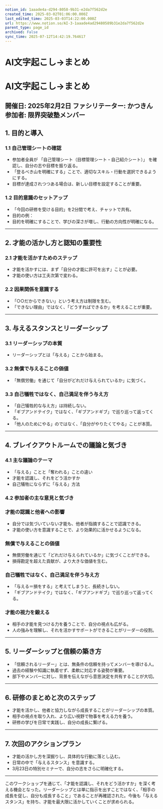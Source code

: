 ```yaml
---
notion_id: 1aaade4a-d294-8058-9b31-e2da7f562d2e
created_time: 2025-03-02T01:06:00.000Z
last_edited_time: 2025-03-03T14:22:00.000Z
url: https://www.notion.so/AI-3-1aaade4ad29480589b31e2da7f562d2e
parent_type: page_id
archived: False
sync_time: 2025-07-12T14:42:19.764617
---
```


# AI文字起こし→まとめ　

# AI文字起こし→まとめ
開催日: 2025年2月2日
ファシリテーター: かつきん
参加者: 限界突破塾メンバー
---
## 1. 目的と導入
### 1.1 自己管理シートの確認
- 参加者全員が 「自己管理シート（目標管理シート・自己紹介シート）」 を確認し、自分の志や目標を振り返る。
- 「登るべき山を明確にする」ことで、適切なスキル・行動を選択できるようにする。
- 目標が達成されつつある場合は、新しい目標を設定することが重要。
### 1.2 目的意識のセットアップ
- 「今回の研修を受ける目的」を2分間で考え、チャットで共有。
- 目的の例：
- 目的を明確にすることで、学びの深さが増し、行動の方向性が明確になる。
---
## 2. 才能の活かし方と認知の重要性
### 2.1 才能を活かすためのステップ
- 才能を活かすには、まず「自分の才能に許可を出す」ことが必要。
- 才能の使い方は工夫次第で変わる。
### 2.2 因果関係を意識する
- 「○○だからできない」という考え方は制限を生む。
- 「できない理由」ではなく、「どうすればできるか」を考えることが重要。
---
## 3. 与えるスタンスとリーダーシップ
### 3.1 リーダーシップの本質
- リーダーシップとは「与える」ことから始まる。
### 3.2 無償で与えることの価値
- 「無償労働」を通じて「自分がどれだけ与えられているか」に気づく。
### 3.3 自己犠牲ではなく、自己満足を伴う与え方
- 「自己犠牲的な与え方」は持続しない。
- 「ギブアンドテイク」ではなく、「ギブアンドギブ」で巡り巡って返ってくる。
- 「他人のためにやる」のではなく、「自分がやりたくてやる」ことが本質。
---
## 4. ブレイクアウトルームでの議論と気づき
### 4.1 主な議論のテーマ
- 「与える」ことと「奪われる」ことの違い
- 才能を認識し、それをどう活かすか
- 自己犠牲にならずに「与える」方法
### 4.2 参加者の主な意見と気づき
### 才能の認識と他者への影響
- 自分では気づいていない才能も、他者が指摘することで認識できる。
- 才能の使い方を意識することで、より効果的に活かせるようになる。
### 無償で与えることの価値
- 無償労働を通じて「どれだけ与えられているか」に気づくことができる。
- 損得勘定を超えた貢献が、より大きな価値を生む。
### 自己犠牲ではなく、自己満足を伴う与え方
- 「与える＝損をする」と考えてしまうと、長続きしない。
- 「ギブアンドテイク」ではなく、「ギブアンドギブ」で巡り巡って返ってくる。
### 才能の視力を鍛える
- 相手の才能を見つける力を養うことで、自分の視点も広がる。
- 人の強みを理解し、それを活かすサポートができることがリーダーの役割。
---
## 5. リーダーシップと信頼の築き方
- 「信頼されるリーダー」とは、無条件の信頼を持ってメンバーを導ける人。
- 過去の経験や知識に執着せず、柔軟に対応する姿勢が重要。
- 部下やメンバーに対し、背景を伝えながら意思決定を共有することが大切。
---
## 6. 研修のまとめと次のステップ
- 才能を活かし、他者と協力しながら成長することがリーダーシップの本質。
- 相手の視点を取り入れ、より広い視野で物事を考える力を養う。
- 研修の学びを日常で実践し、自分の成長に繋げる。
---
## 7. 次回のアクションプラン
- 才能の活かし方を深掘りし、具体的な行動に落とし込む。
- 日常の中で「与えるスタンス」を意識する。
- 3月23日の特別セミナーで、自分の志をさらに明確化する。
---
このワークショップを通じて、「才能を認識し、それをどう活かすか」を深く考える機会となった。リーダーシップとは単に指示を出すことではなく、「相手の成長を促し、自分も成長すること」であることが再確認された。今後も「与えるスタンス」を持ち、才能を最大限に活かしていくことが求められる。